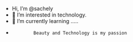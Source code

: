 -    Hi, I’m @sachely
- 💫 I’m interested in technology.
- 💞️ I’m currently learning .....
-             Beauty and Technology is my passion 
<!---
sachely/sachely is a ✨ special ✨ repository because its `README.md` (this file) appears on your GitHub profile.
You can click the Preview link to take a look at your changes.
--->
